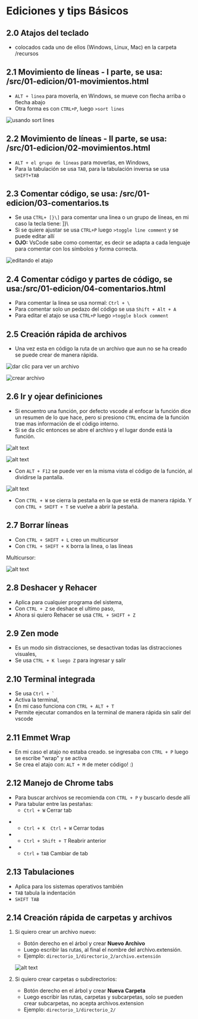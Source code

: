 # Ediciones y tips Básicos

## 2.0 Atajos del teclado

- colocados cada uno de ellos (Windows, Linux, Mac) en la carpeta /recursos

## 2.1 Movimiento de líneas - I parte, se usa: /src/01-edicion/01-movimientos.html

- ```ALT + linea``` para moverla, en Windows, se mueve con flecha arriba o flecha abajo
- Otra forma es con ```CTRL+P```, luego ```>sort lines```

![usando sort lines](img/m2/image.png)

## 2.2 Movimiento de líneas - II parte, se usa: /src/01-edicion/02-movimientos.html

- ```ALT + el grupo de líneas``` para moverlas, en Windows,
- Para la tabulación se usa ```TAB```, para la tabulación inversa se usa ```SHIFT+TAB```

## 2.3 Comentar código, se usa: /src/01-edicion/03-comentarios.ts

- Se usa ```CTRL+ [}\]``` para comentar una linea o un grupo de líneas, en mi caso la tecla tiene: ]}\
- Si se quiere ajustar se usa ```CTRL+P``` luego ```>toggle line comment``` y se puede editar allí
- **OJO:** VsCode sabe como comentar, es decir se adapta a cada lenguaje para comentar con los símbolos y forma correcta.

![editando el atajo](img/m2/image-1.png)

## 2.4 Comentar código y partes de código, se usa:/src/01-edicion/04-comentarios.html

- Para comentar la linea se usa normal: ```Ctrl + \```
- Para comentar solo un pedazo del código se usa ```Shift + Alt + A```
- Para editar el atajo se usa ```CTRL+P``` luego ```>toggle block comment```

## 2.5 Creación rápida de archivos

- Una vez esta en código la ruta de un archivo que aun no se ha creado se puede crear de manera rápida.

![dar clic para ver un archivo](img/m2/image-2.png)

![crear archivo](img/m2/image-3.png)

## 2.6 Ir y ojear definiciones

- Si encuentro una función, por defecto vscode al enfocar la función dice un resumen de lo que hace, pero si presiono ```CTRL``` encima de la función trae mas información de el código interno.
- Si se da clic entonces se abre el archivo y el lugar donde está la función.

![alt text](img/m2/image-4.png)

![alt text](img/m2/image-5.png)

- Con ```ALT + F12``` se puede ver en la misma vista el código de la función, al dividirse la pantalla.

![alt text](img/m2/image-6.png)

- Con ```CTRL + W``` se cierra la pestaña en la que se está de manera rápida. Y con ```CTRL + SHIFT + T``` se vuelve a abrir la pestaña.

## 2.7 Borrar líneas

- Con ```CTRL + SHIFT + L``` creo un multicursor
- Con ```CTRL + SHIFT + K``` borra la linea, o las líneas

Multicursor:

![alt text](img/m2/image-7.png)

## 2.8 Deshacer y Rehacer

- Aplica para cualquier programa del sistema,
- Con ```CTRL + Z``` se deshace el ultimo paso,
- Ahora si quiero Rehacer se usa ```CTRL + SHIFT + Z```

## 2.9 Zen mode

- Es un modo sin distracciones, se desactivan todas las distracciones visuales,
- Se usa ```CTRL + K luego Z``` para ingresar y salir

## 2.10 Terminal integrada

- Se usa ```Ctrl + ` ```
- Activa la terminal,
- En mi caso funciona con ```CTRL + ALT + T```
- Permite ejecutar comandos en la terminal de manera rápida sin salir del vscode

## 2.11 Emmet Wrap

- En mi caso el atajo no estaba creado. se ingresaba con ```CTRL + P``` luego se escribe "wrap" y se activa
- Se crea el atajo con: ```ALT + M``` de meter código! :)

## 2.12 Manejo de Chrome tabs

- Para buscar archivos se recomienda con ```CTRL + P``` y buscarlo desde allí
- Para tabular entre las pestañas:
    - ```Ctrl + W```            Cerrar tab
*   - ```Ctrl + K  Ctrl + W```  Cerrar todas
*   - ```Ctrl + Shift + T```    Reabrir anterior
*   - `Ctrl` + `TAB`          Cambiar de tab

## 2.13 Tabulaciones

- Aplica para los sistemas operativos también
- ```TAB``` tabula la indentación
- ```SHIFT TAB```

## 2.14 Creación rápida de carpetas y archivos

1. Si quiero crear un archivo nuevo:
    - Botón derecho en el árbol y crear **Nuevo Archivo**
    - Luego escribir las rutas, al final el nombre del archivo.extensión. 
    - Ejemplo: `directorio_1/directorio_2/archivo.extensión`
    
    ![alt text](img/m2/image-8.png)

2. Si quiero crear carpetas o subdirectorios:
    - Botón derecho en el árbol y crear **Nueva Carpeta**
    - Luego escribir las rutas, carpetas y subcarpetas, solo se pueden crear subcarpetas, no acepta archivos.extension
    - Ejemplo: `directorio_1/directorio_2/`
